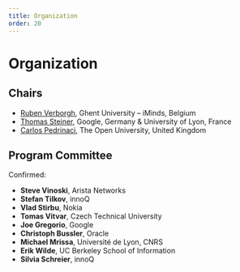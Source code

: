 ```yaml
---
title: Organization
order: 20
---
```


# Organization

## Chairs

- [Ruben Verborgh](http://ruben.verborgh.org/), Ghent University – iMinds, Belgium
- [Thomas Steiner](http://blog.tomayac.com/), Google, Germany & University of Lyon, France
- [Carlos Pedrinaci](https://twitter.com/cpedrinaci), The Open University, United Kingdom

## Program Committee
Confirmed:
- **Steve Vinoski**, Arista Networks
- **Stefan Tilkov**, innoQ
- **Vlad Stirbu**, Nokia
- **Tomas Vitvar**, Czech Technical University
- **Joe Gregorio**, Google
- **Christoph Bussler**, Oracle
- **Michael Mrissa**, Université de Lyon, CNRS
- **Erik Wilde**, UC Berkeley School of Information
- **Silvia Schreier**, innoQ
